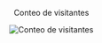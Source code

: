 <div align="center"> 
  <p>Conteo de visitantes</p> 
  <img src="https://profile-counter.glitch.me/JuanEstebanRamirezDEV/count.svg" alt="Conteo de visitantes" /> 
</div>
